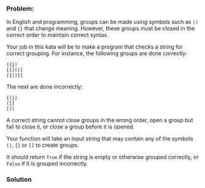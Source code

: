 ### Problem:
<p>In English and programming, groups can be made using symbols such as <code>()</code> and <code>{}</code> that change meaning. However, these groups must be closed in the correct order to maintain correct syntax.</p>
<p>Your job in this kata will be to make a program that checks a string for correct grouping. For instance, the following groups are done correctly:</p>
<pre><code>({})
[[]()]
[{()}]</code></pre><p>The next are done incorrectly:</p>
<pre><code>{(})
([]
[])</code></pre><p>A correct string cannot close groups in the wrong order, open a group but fail to close it, or close a group before it is opened.</p>
<p>Your function will take an input string that may contain any of the symbols <code>()</code>, <code>{}</code> or <code>[]</code> to create groups.</p>
<p>It should return <code>True</code> if the string is empty or otherwise grouped correctly, or <code>False</code> if it is grouped incorrectly.</p>

### Solution